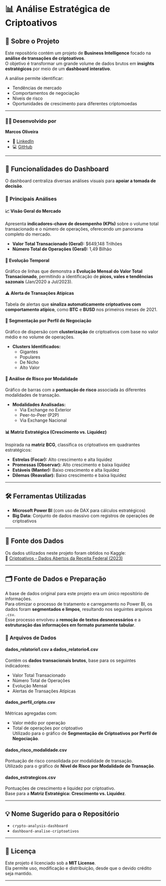 # 📊 Análise Estratégica de Criptoativos

## 📖 Sobre o Projeto

Este repositório contém um projeto de **Business Intelligence** focado na **análise de transações de criptoativos**.  
O objetivo é transformar um grande volume de dados brutos em **insights estratégicos** por meio de um **dashboard interativo**.

A análise permite identificar:
- Tendências de mercado  
- Comportamentos de negociação  
- Níveis de risco  
- Oportunidades de crescimento para diferentes criptomoedas

---

### 👨‍💻 Desenvolvido por

**Marcos Oliveira**

- 🔗 [LinkedIn](https://www.linkedin.com/in/marcos-oliveira-77410424a/)  
- 💻 [GitHub](https://github.com/MarcosOliveira16)

---

## 🚀 Funcionalidades do Dashboard

O dashboard centraliza diversas análises visuais para **apoiar a tomada de decisão**.

### 📌 Principais Análises

#### 📈 Visão Geral do Mercado
Apresenta **indicadores-chave de desempenho (KPIs)** sobre o volume total transacionado e o número de operações, oferecendo um panorama completo do mercado.

- **Valor Total Transacionado (Geral):** \$649,148 Trilhões  
- **Número Total de Operações (Geral):** 1,49 Bilhão  

#### 📆 Evolução Temporal
Gráfico de linhas que demonstra a **Evolução Mensal do Valor Total Transacionado**, permitindo a identificação de **picos, vales e tendências sazonais** (Jan/2020 a Jul/2023).

#### ⚠️ Alerta de Transações Atípicas
Tabela de alertas que **sinaliza automaticamente criptoativos com comportamento atípico**, como **BTC** e **BUSD** nos primeiros meses de 2021.

#### 🧩 Segmentação por Perfil de Negociação
Gráfico de dispersão com **clusterização** de criptoativos com base no valor médio e no volume de operações.

- **Clusters Identificados:**
  - Gigantes  
  - Populares  
  - De Nicho  
  - Alto Valor

#### 🔐 Análise de Risco por Modalidade
Gráfico de barras com a **pontuação de risco** associada às diferentes modalidades de transação.

- **Modalidades Analisadas:**
  - Via Exchange no Exterior  
  - Peer-to-Peer (P2P)  
  - Via Exchange Nacional

#### 📊 Matriz Estratégica (Crescimento vs. Liquidez)
Inspirada na **matriz BCG**, classifica os criptoativos em quadrantes estratégicos:

- **Estrelas (Focar):** Alto crescimento e alta liquidez  
- **Promessas (Observar):** Alto crescimento e baixa liquidez  
- **Estáveis (Manter):** Baixo crescimento e alta liquidez  
- **Dilemas (Reavaliar):** Baixo crescimento e baixa liquidez

---

## 🛠️ Ferramentas Utilizadas

- **Microsoft Power BI** (com uso de DAX para cálculos estratégicos)  
- **Big Data:** Conjunto de dados massivo com registros de operações de criptoativos

---

## 📂 Fonte dos Dados

Os dados utilizados neste projeto foram obtidos no Kaggle:  
🔗 [Criptoativos - Dados Abertos da Receita Federal (2023)](https://www.kaggle.com/datasets/thamiresfalbo/criptoativos-dados-abertos-receita-federal-2023)

---

## 🗂️ Fonte de Dados e Preparação

A base de dados original para este projeto era um único repositório de informações.  
Para otimizar o processo de tratamento e carregamento no Power BI, os dados foram **segmentados e limpos**, resultando nos seguintes arquivos `.csv`.  
Esse processo envolveu a **remoção de textos desnecessários** e a **estruturação das informações em formato puramente tabular**.

### 📁 Arquivos de Dados

#### **dados_relatorio1.csv a dados_relatorio4.csv**  
Contêm os **dados transacionais brutos**, base para os seguintes indicadores:
- Valor Total Transacionado  
- Número Total de Operações  
- Evolução Mensal  
- Alertas de Transações Atípicas

#### **dados_perfil_cripto.csv**  
Métricas agregadas com:
- Valor médio por operação  
- Total de operações por criptoativo  
Utilizado para o gráfico de **Segmentação de Criptoativos por Perfil de Negociação**.

#### **dados_risco_modalidade.csv**  
Pontuação de risco consolidada por modalidade de transação.  
Utilizado para o gráfico de **Nível de Risco por Modalidade de Transação**.

#### **dados_estrategicos.csv**  
Pontuações de crescimento e liquidez por criptoativo.  
Base para a **Matriz Estratégica: Crescimento vs. Liquidez**.

---

## 💡 Nome Sugerido para o Repositório

- `crypto-analysis-dashboard`  
- `dashboard-analise-criptoativos`

---

## 📄 Licença

Este projeto é licenciado sob a **MIT License**.  
Ela permite uso, modificação e distribuição, desde que o devido crédito seja mantido.

---
